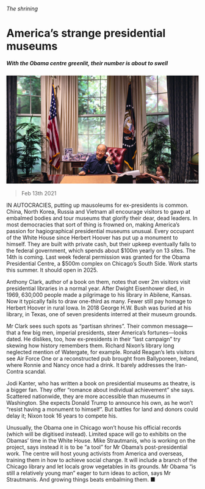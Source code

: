 ###### The shrining

# America’s strange presidential museums 

##### With the Obama centre greenlit, their number is about to swell 

![image](images/20210213_USP002_0.jpg) 

> Feb 13th 2021 


IN AUTOCRACIES, putting up mausoleums for ex-presidents is common. China, North Korea, Russia and Vietnam all encourage visitors to gawp at embalmed bodies and tour museums that glorify their dear, dead leaders. In most democracies that sort of thing is frowned on, making America’s passion for hagiographical presidential museums unusual. Every occupant of the White House since Herbert Hoover has put up a monument to himself. They are built with private cash, but their upkeep eventually falls to the federal government, which spends about $100m yearly on 13 sites. The 14th is coming. Last week federal permission was granted for the Obama Presidential Centre, a $500m complex on Chicago’s South Side. Work starts this summer. It should open in 2025.


Anthony Clark, author of a book on them, notes that over 2m visitors visit presidential libraries in a normal year. After Dwight Eisenhower died, in 1969, 630,000 people made a pilgrimage to his library in Abilene, Kansas. Now it typically fails to draw one-third as many. Fewer still pay homage to Herbert Hoover in rural Iowa. In 2018 George H.W. Bush was buried at his library, in Texas, one of seven presidents interred at their museum grounds.



Mr Clark sees such spots as “partisan shrines”. Their common message—that a few big men, imperial presidents, steer America’s fortunes—looks dated. He dislikes, too, how ex-presidents in their “last campaign” try skewing how history remembers them. Richard Nixon’s library long neglected mention of Watergate, for example. Ronald Reagan’s lets visitors see Air Force One or a reconstructed pub brought from Ballyporeen, Ireland, where Ronnie and Nancy once had a drink. It barely addresses the Iran-Contra scandal.


Jodi Kanter, who has written a book on presidential museums as theatre, is a bigger fan. They offer “romance about individual achievement” she says. Scattered nationwide, they are more accessible than museums in Washington. She expects Donald Trump to announce his own, as he won’t “resist having a monument to himself”. But battles for land and donors could delay it; Nixon took 16 years to compete his.


Unusually, the Obama one in Chicago won’t house his official records (which will be digitised instead). Limited space will go to exhibits on the Obamas’ time in the White House. Mike Strautmanis, who is working on the project, says instead it is to be “a tool” for Mr Obama’s post-presidential work. The centre will host young activists from America and overseas, training them in how to achieve social change. It will include a branch of the Chicago library and let locals grow vegetables in its grounds. Mr Obama “is still a relatively young man” eager to turn ideas to action, says Mr Strautmanis. And growing things beats embalming them. ■

